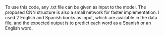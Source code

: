 To use this code, any .txt file can be given as input to the model. The proposed CNN structure is also a small network for faster implementation.
I used 2 English and Spanish books as input, which are available in the data file, and the expected output is to predict each word as a Spanish or an English word.
